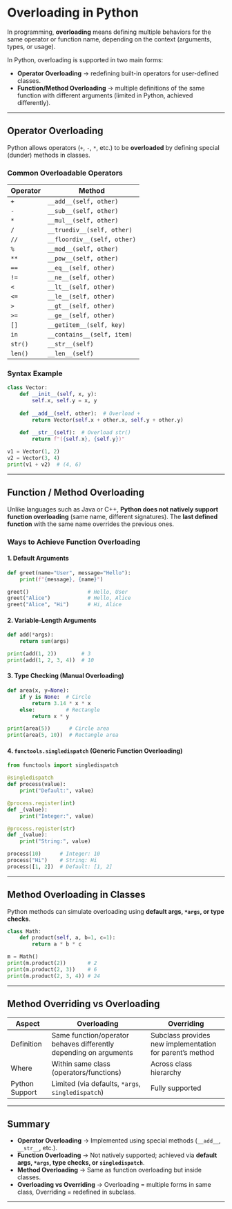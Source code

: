 # Overloading in Python

In programming, **overloading** means defining multiple behaviors for the same operator or function name, depending on the context (arguments, types, or usage).

In Python, overloading is supported in two main forms:

* **Operator Overloading** → redefining built-in operators for user-defined classes.
* **Function/Method Overloading** → multiple definitions of the same function with different arguments (limited in Python, achieved differently).

---

## Operator Overloading

Python allows operators (`+`, `-`, `*`, etc.) to be **overloaded** by defining special (dunder) methods in classes.

### Common Overloadable Operators

| Operator | Method                      |
| -------- | --------------------------- |
| `+`      | `__add__(self, other)`      |
| `-`      | `__sub__(self, other)`      |
| `*`      | `__mul__(self, other)`      |
| `/`      | `__truediv__(self, other)`  |
| `//`     | `__floordiv__(self, other)` |
| `%`      | `__mod__(self, other)`      |
| `**`     | `__pow__(self, other)`      |
| `==`     | `__eq__(self, other)`       |
| `!=`     | `__ne__(self, other)`       |
| `<`      | `__lt__(self, other)`       |
| `<=`     | `__le__(self, other)`       |
| `>`      | `__gt__(self, other)`       |
| `>=`     | `__ge__(self, other)`       |
| `[]`     | `__getitem__(self, key)`    |
| `in`     | `__contains__(self, item)`  |
| `str()`  | `__str__(self)`             |
| `len()`  | `__len__(self)`             |

### Syntax Example

```python
class Vector:
    def __init__(self, x, y):
        self.x, self.y = x, y
    
    def __add__(self, other):  # Overload +
        return Vector(self.x + other.x, self.y + other.y)
    
    def __str__(self):  # Overload str()
        return f"({self.x}, {self.y})"

v1 = Vector(1, 2)
v2 = Vector(3, 4)
print(v1 + v2)  # (4, 6)
```

---

## Function / Method Overloading

Unlike languages such as Java or C++, **Python does not natively support function overloading** (same name, different signatures).
The **last defined function** with the same name overrides the previous ones.

### Ways to Achieve Function Overloading

#### 1. Default Arguments

```python
def greet(name="User", message="Hello"):
    print(f"{message}, {name}")

greet()                   # Hello, User
greet("Alice")            # Hello, Alice
greet("Alice", "Hi")      # Hi, Alice
```

#### 2. Variable-Length Arguments

```python
def add(*args):
    return sum(args)

print(add(1, 2))        # 3
print(add(1, 2, 3, 4))  # 10
```

#### 3. Type Checking (Manual Overloading)

```python
def area(x, y=None):
    if y is None:  # Circle
        return 3.14 * x * x
    else:          # Rectangle
        return x * y

print(area(5))      # Circle area
print(area(5, 10))  # Rectangle area
```

#### 4. `functools.singledispatch` (Generic Function Overloading)

```python
from functools import singledispatch

@singledispatch
def process(value):
    print("Default:", value)

@process.register(int)
def _(value):
    print("Integer:", value)

@process.register(str)
def _(value):
    print("String:", value)

process(10)      # Integer: 10
process("Hi")    # String: Hi
process([1, 2])  # Default: [1, 2]
```

---

## Method Overloading in Classes

Python methods can simulate overloading using **default args, `*args`, or type checks**.

```python
class Math:
    def product(self, a, b=1, c=1):
        return a * b * c

m = Math()
print(m.product(2))       # 2
print(m.product(2, 3))    # 6
print(m.product(2, 3, 4)) # 24
```

---

## Method Overriding vs Overloading

| Aspect         | Overloading                                                       | Overriding                                               |
| -------------- | ----------------------------------------------------------------- | -------------------------------------------------------- |
| Definition     | Same function/operator behaves differently depending on arguments | Subclass provides new implementation for parent’s method |
| Where          | Within same class (operators/functions)                           | Across class hierarchy                                   |
| Python Support | Limited (via defaults, `*args`, `singledispatch`)                 | Fully supported                                          |

---

## Summary

* **Operator Overloading** → Implemented using special methods (`__add__`, `__str__`, etc.).
* **Function Overloading** → Not natively supported; achieved via **default args, `*args`, type checks, or `singledispatch`**.
* **Method Overloading** → Same as function overloading but inside classes.
* **Overloading vs Overriding** → Overloading = multiple forms in same class, Overriding = redefined in subclass.

---
